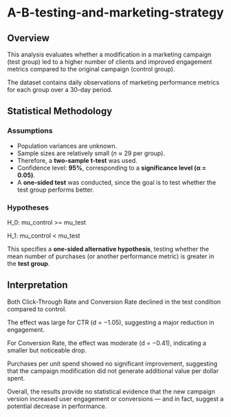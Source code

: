 # A-B-testing-and-marketing-strategy

## Overview

This analysis evaluates whether a modification in a marketing campaign (test group) led to a higher number of clients and improved engagement metrics compared to the original campaign (control group).

The dataset contains daily observations of marketing performance metrics for each group over a 30-day period.

## **Statistical Methodology**

### **Assumptions**
- Population variances are unknown.  
- Sample sizes are relatively small (*n* ≈ 29 per group).  
- Therefore, a **two-sample t-test** was used.  
- Confidence level: **95%**, corresponding to a **significance level (α = 0.05)**.  
- A **one-sided test** was conducted, since the goal is to test whether the test group performs better.

### **Hypotheses**


H_0: mu_control >= mu_test


H_1: mu_control < mu_test


This specifies a **one-sided alternative hypothesis**, testing whether the mean number of purchases (or another performance metric) is greater in the **test group**.


## Interpretation

Both Click-Through Rate and Conversion Rate declined in the test condition compared to control.

The effect was large for CTR (d = −1.05), suggesting a major reduction in engagement.

For Conversion Rate, the effect was moderate (d = −0.41), indicating a smaller but noticeable drop.

Purchases per unit spend showed no significant improvement, suggesting that the campaign modification did not generate additional value per dollar spent.

Overall, the results provide no statistical evidence that the new campaign version increased user engagement or conversions — and in fact, suggest a potential decrease in performance.
